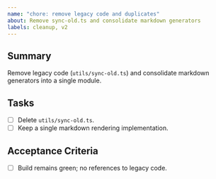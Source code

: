 ```yaml
---
name: "chore: remove legacy code and duplicates"
about: Remove sync-old.ts and consolidate markdown generators
labels: cleanup, v2
---
```


## Summary
Remove legacy code (`utils/sync-old.ts`) and consolidate markdown generators into a single module.

## Tasks
- [ ] Delete `utils/sync-old.ts`.
- [ ] Keep a single markdown rendering implementation.

## Acceptance Criteria
- [ ] Build remains green; no references to legacy code.

